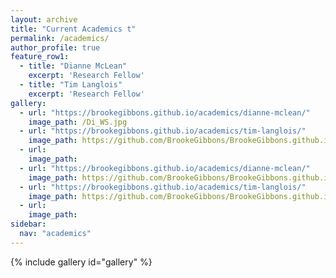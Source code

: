 ```yaml
---
layout: archive
title: "Current Academics t"
permalink: /academics/
author_profile: true
feature_row1:
  - title: "Dianne McLean"
    excerpt: 'Research Fellow'
  - title: "Tim Langlois"
    excerpt: 'Research Fellow'
gallery:
  - url: "https://brookegibbons.github.io/academics/dianne-mclean/"
    image_path: /Di_WS.jpg
  - url: "https://brookegibbons.github.io/academics/tim-langlois/"
    image_path: https://github.com/BrookeGibbons/BrookeGibbons.github.io/blob/master/Tim_WS.jpg?raw=true
  - url: 
    image_path: 
  - url: "https://brookegibbons.github.io/academics/dianne-mclean/"
    image_path: https://github.com/BrookeGibbons/BrookeGibbons.github.io/blob/master/Name_Di.PNG?raw=true
  - url: "https://brookegibbons.github.io/academics/tim-langlois/"
    image_path: https://github.com/BrookeGibbons/BrookeGibbons.github.io/blob/master/Name_Tim.PNG?raw=true
  - url: 
    image_path: 
sidebar:
  nav: "academics"
---
```


{% include gallery id="gallery" %}

